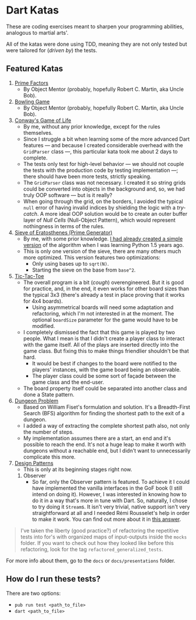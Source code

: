 # Dart Katas

These are coding exercises meant to sharpen your programming abilities, analogous to martial arts'.

All of the katas were done using TDD, meaning they are not only tested but were tailored for (*driven by*) the tests.

## Featured Katas

1. [Prime Factors](http://butunclebob.com/ArticleS.UncleBob.ThePrimeFactorsKata)
    - By Object Mentor (probably, hopefully Robert C. Martin, aka Uncle Bob).
1. [Bowling Game](http://butunclebob.com/ArticleS.UncleBob.TheBowlingGameKata)
    - By Object Mentor (probably, hopefully Robert C. Martin, aka Uncle Bob).
1. [Conway's Game of Life](http://codingdojo.org/kata/GameOfLife/)
    - By me, without any prior knowledge, except for the rules themselves.
    - Since I struggle a bit when learning some of the more advanced Dart features &mdash; and because I created considerable overhead with the `GridParser` class &mdash;, this particular kata took me about 2 days to complete.
    - The tests only test for high-level behavior &mdash; we should not couple the tests with the production code by testing implementation &mdash;; there should have been more tests, strictly speaking.
    - The `GridParser` class was not necessary. I created it so string grids could be converted into objects in the background and, so, we had truly OOP software &mdash; but is it really?
    - When going through the grid, on the borders, I avoided the typical `null` error of having invalid indices by shielding the logic with a *try-catch*. A more ideal OOP solution would be to create an outer buffer layer of *Null Cells* (Null-Object Pattern), which would represent nothingness in terms of the rules.
1. [Sieve of Eratosthenes (Prime Generator)](https://en.wikipedia.org/wiki/Sieve_of_Eratosthenes)
    - By me, with some prior knowledge. [I had already created a simple version](http://fanaro.com.br/python-basics-eratosthenes-and-problem-51/) of the algorithm when I was learning Python 1.5 years ago.
    - This is only one version of the sieve, there are many others much more optimized. This version features two optimizations:
        - Only using bases up to `sqrt(N)`.
        - Starting the sieve on the base from `base^2`.
1. [Tic-Tac-Toe](https://en.wikipedia.org/wiki/Tic-tac-toe)
    - The overall program is a bit (*cough*) overengineered. But it is good for practice, and, in the end, it even works for other board sizes than the typical 3x3 (there's already a test in place proving that it works for 4x4 boards).
        - Using asymmetrical boards will need some adaptation and refactoring, which I'm not interested in at the moment. The optional `boardSize` parameter for the game would have to be modified.
    - I completely dismissed the fact that this game is played by two people. What I mean is that I didn't create a player class to interact with the game itself. All of the plays are inserted directly into the game class. But fixing this to make things friendlier shouldn't be that hard. 
        - It would be best if changes to the board were notified to the players' instances, with the game board being an observable.
        - The player class could be some sort of façade between the game class and the end-user.
    - The board property itself could be separated into another class and done a State pattern.
1. [Dungeon Problem](https://www.youtube.com/watch?v=KiCBXu4P-2Y)
    - Based on William Fiset's formulation and solution. It's a Breadth-First Search (BFS) algorithm for finding the shortest path to the exit of a dungeon.
    - I added a way of extracting the complete shortest path also, not only the number of steps.
    - My implementation assumes there are a start, an end and it's possible to reach the end. It's not a huge leap to make it worth with dungeons without a reachable end, but I didn't want to unnecessarily complicate this more.
1. [Design Patterns](https://en.wikipedia.org/wiki/Software_design_pattern)
    - This is only at its beginning stages right now.
    1. Observer
        - So far, only the Observer pattern is featured. To achieve it I could have implemented the vanilla interfaces in the GoF book (I still intend on doing it). However, I was interested in knowing how to do it in a way that's more in tune with Dart. So, naturally, I chose to try doing it `Stream`s. It isn't very trivial, native support isn't very straightforward at all and I needed Rémi Rousselet's help in order to make it work. You can find out more about it in [this answer](https://stackoverflow.com/a/60341534/4756173).

> I've taken the liberty (good practice?) of refactoring the repetitive tests into for's with organized maps of input-outputs inside the `mocks` folder. If you want to check out how they looked like before this refactoring, look for the tag `refactored_generalized_tests`.

For more info about them, go to the `docs` or `docs/presentations` folder.

## How do I run these tests?

There are two options:

- `pub run test <path_to_file>`
- `dart <path_to_file>`